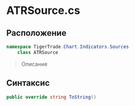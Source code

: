 
# ATRSource.cs
## Расположение
```csharp
namespace TigerTrade.Chart.Indicators.Sources  
    class ATRSource
```

> Описание

## Синтаксис
```csharp
public override string ToString()
```

